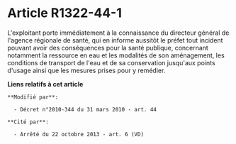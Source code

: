 # Article R1322-44-1

L'exploitant porte immédiatement   à la connaissance du directeur général de l'agence régionale de santé, qui en informe
aussitôt le préfet tout incident pouvant avoir des conséquences pour la santé publique, concernant notamment la ressource en
eau et les modalités de son aménagement, les conditions de transport de l'eau et de sa conservation jusqu'aux points d'usage
ainsi que les mesures prises pour y remédier.

**Liens relatifs à cet article**

	**Modifié par**:

	  - Décret n°2010-344 du 31 mars 2010 - art. 44

	**Cité par**:

	  - Arrêté du 22 octobre 2013 - art. 6 (VD)
